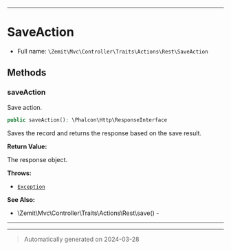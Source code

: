 ***

# SaveAction





* Full name: `\Zemit\Mvc\Controller\Traits\Actions\Rest\SaveAction`




## Methods


### saveAction

Save action.

```php
public saveAction(): \Phalcon\Http\ResponseInterface
```

Saves the record and returns the response based on the save result.







**Return Value:**

The response object.



**Throws:**

- [`Exception`](../../../../../../Exception.md)



**See Also:**

* \Zemit\Mvc\Controller\Traits\Actions\Rest\save() - 

***

***
> Automatically generated on 2024-03-28

